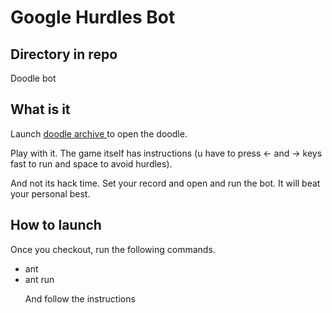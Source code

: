 <h1> Google Hurdles Bot </h1>

<h2> Directory in repo </h2>

Doodle bot

<h2> What is it </h2>

Launch <a href='http://www.google.com/doodles/hurdles-2012'> doodle archive </a> to open the doodle.
<p>
Play with it. The game itself has instructions (u have to press <- and -> keys fast to run and space to avoid hurdles).

And not its hack time. Set your record and open and run the bot. It will beat your personal best.

<h2> How to launch </h2>

Once you checkout, run the following commands.

<ul>
<li> ant
<li> ant run
</li>

And follow the instructions
